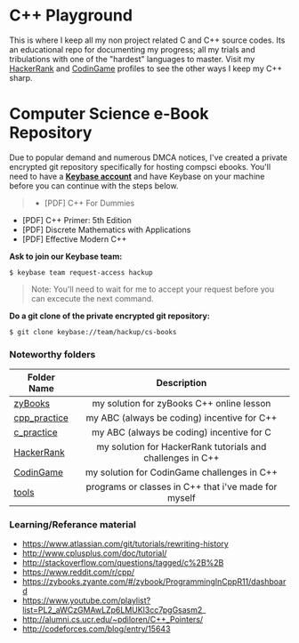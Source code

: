 <!-- https://github.com/adam-p/markdown-here/wiki/Markdown-Cheatsheet -->

C++ Playground
=================
This is where I keep all my non project related C and C++ source codes. Its an educational repo for documenting my progress; all my trials and tribulations with one of the "hardest" languages to master. Visit my [HackerRank](https://www.hackerrank.com/glennlopez?hr_r=1) and [CodinGame](https://www.codingame.com/profile/f521b07f225156a74ce6fbd85a614e696228981) profiles to see the other ways I keep my C++ sharp. 

Computer Science e-Book Repository
==================
Due to popular demand and numerous DMCA notices, I've created a private encrypted git repository specifically for hosting compsci ebooks. You'll need to have a **[Keybase account](https://keybase.io)** and have Keybase on your machine before you can continue with the steps below.

>- [PDF] C++ For Dummies
- [PDF] C++ Primer: 5th Edition
- [PDF] Discrete Mathematics with Applications
- [PDF] Effective Modern C++

**Ask to join our Keybase team:**
```
$ keybase team request-access hackup
```
> Note: You'll need to wait for me to accept your request before you can excecute the next command.

**Do a git clone of the private encrypted git repository:**
```
$ git clone keybase://team/hackup/cs-books
```

### Noteworthy folders

| Folder Name        | Description           |
| ------------- |:--------------------:|
| [zyBooks](https://github.com/glennlopez/Cpp.Playground/tree/master/zyBooks)     | my solution for zyBooks C++ online lesson |
|  [cpp_practice](https://github.com/glennlopez/Cpp.Playground/tree/master/cpp_practice)    | my ABC (always be coding) incentive for C++ |
| [c_practice](https://github.com/glennlopez/Cpp.Playground/tree/master/c_practice)      | my ABC (always be coding) incentive for C |
| [HackerRank](https://github.com/glennlopez/Cpp.Playground/tree/master/HackerRank)     | my solution for HackerRank tutorials and challenges in C++ |
| [CodinGame](https://github.com/glennlopez/Cpp.Playground/tree/master/CodinGame)     | my solution for CodinGame challenges in C++ |
|  [tools](https://github.com/glennlopez/Cpp.Playground/tree/master/tools)      | programs or classes in C++ that i've made for myself |


### Learning/Referance material
* https://www.atlassian.com/git/tutorials/rewriting-history
* http://www.cplusplus.com/doc/tutorial/
* http://stackoverflow.com/questions/tagged/c%2B%2B
* https://www.reddit.com/r/cpp/
* https://zybooks.zyante.com/#/zybook/ProgrammingInCppR11/dashboard
* https://www.youtube.com/playlist?list=PL2_aWCzGMAwLZp6LMUKI3cc7pgGsasm2_
* http://alumni.cs.ucr.edu/~pdiloren/C++_Pointers/
* http://codeforces.com/blog/entry/15643
